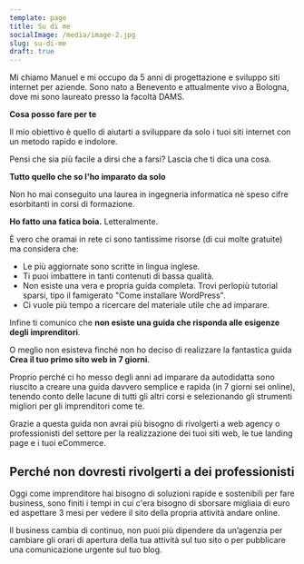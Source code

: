 ```yaml
---
template: page
title: Su di me
socialImage: /media/image-2.jpg
slug: su-di-me
draft: true
---
```


Mi chiamo Manuel e mi occupo da 5 anni di progettazione e sviluppo siti internet per aziende. Sono nato a Benevento e attualmente vivo a Bologna, dove mi sono laureato presso la facoltà DAMS.

**Cosa posso fare per te**

Il mio obiettivo è quello di aiutarti a sviluppare da solo i tuoi siti internet con un metodo rapido e indolore.

Pensi che sia più facile a dirsi che a farsi? Lascia che ti dica una cosa.

**Tutto quello che so l'ho imparato da solo**

Non ho mai conseguito una laurea in ingegneria informatica nè speso cifre esorbitanti in corsi di formazione. 

**Ho fatto una fatica boia.** Letteralmente.

È vero che oramai in rete ci sono tantissime risorse (di cui molte gratuite) ma considera che:
* Le più aggiornate sono scritte in lingua inglese.
* Ti puoi imbattere in tanti contenuti di bassa qualità.
* Non esiste una vera e propria guida completa. Trovi perlopiù tutorial sparsi, tipo il famigerato "Come installare WordPress".
* Ci vuole più tempo a ricercare del materiale utile che ad imparare.

Infine ti comunico che **non esiste una guida che risponda alle esigenze degli imprenditori**.

O meglio non esisteva finché non ho deciso di realizzare la fantastica guida **Crea il tuo primo sito web in 7 giorni**.

Proprio perché ci ho messo degli anni ad imparare da autodidatta sono riuscito a creare una guida davvero semplice e rapida (in 7 giorni sei online), tenendo conto delle lacune di tutti gli altri corsi e selezionando gli strumenti migliori per gli imprenditori come te.

Grazie a questa guida non avrai più bisogno di rivolgerti a web agency o professionisti del settore per la realizzazione dei tuoi siti web, le tue landing page e i tuoi eCommerce.

## Perché non dovresti rivolgerti a dei professionisti ##
Oggi come imprenditore hai bisogno di soluzioni rapide e sostenibili per fare business, sono finiti i tempi in cui c'era bisogno di sborsare migliaia di euro ed aspettare 3 mesi per vedere il sito della propria attività andare online. 

Il business cambia di continuo, non puoi più dipendere da un’agenzia per cambiare gli orari di apertura della tua attività sul tuo sito o per pubblicare una comunicazione urgente sul tuo blog.